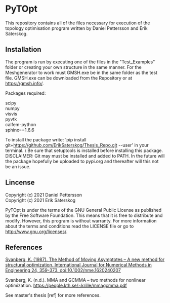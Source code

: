 # PyTOpt
This repository contains all of the files necessary for execution of the topology optimisation program written by Daniel Pettersson and Erik Säterskog.

## Installation
  The program is run by executing one of the files in the "Test_Examples" folder or creating your own structure in the same manner. For the Meshgenerator to work must GMSH.exe be in the same folder as the test file. GMSH.exe can be downloaded from the Repository or at https://gmsh.info/.

  Packages required:

  scipy\
  numpy\
  visvis\
  pyvtk\
  calfem-python\
  sphinx==1.6.6

  To install the package write: 'pip install git+https://github.com/ErikSaterskog/Thesis_Repo.git --user' in your terminal. \ 
  Be sure that setuptools is installed before installing this package.\
  DISCLAIMER: Git may must be installed and added to PATH. In the future will the package hopefully be uploaded to pypi.org and thereafter will this not be an issue.

## Lincense
  Copyright (c) 2021 Daniel Pettersson\
  Copyright (c) 2021 Erik Säterskog
  
  PyTOpt is under the terms of the GNU General Public License as published by the Free Software Foundation. This means that it is free to distribute and modify. However, this    program is without warranty. For more information about the terms and conditions read the LICENSE file or go to <http://www.gnu.org/licenses/>.

  
## References

  [Svanberg, K. (1987). The Method of Moving Asymptotes – A new method for structural optimization. International Journal 
  for Numerical Methods in Engineering 24, 359-373. doi:10.1002/nme.1620240207](https://onlinelibrary.wiley.com/doi/abs/10.1002/nme.1620240207)

  Svanberg, K. (n.d.). MMA and GCMMA – two methods for nonlinear optimization. https://people.kth.se/~krille/mmagcmma.pdf 

  See master's thesis [ref] for more references.
